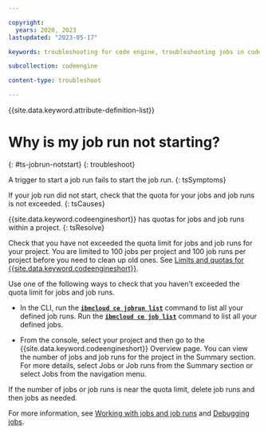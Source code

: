 ```yaml
---

copyright:
  years: 2020, 2023
lastupdated: "2023-05-17"

keywords: troubleshooting for code engine, troubleshooting jobs in code engine, troubleshooting batch jobs in code engine, job run troubleshooting in code engine, job troubleshooting in code engine, job, job run

subcollection: codeengine

content-type: troubleshoot

---
```


{{site.data.keyword.attribute-definition-list}}

# Why is my job run not starting?
{: #ts-jobrun-notstart}
{: troubleshoot}


A trigger to start a job run fails to start the job run.
{: tsSymptoms}


If your job run did not start, check that the quota for your jobs and job runs is not exceeded. 
{: tsCauses}



{{site.data.keyword.codeengineshort}} has quotas for jobs and job runs within a project.
{: tsResolve}

Check that you have not exceeded the quota limit for jobs and job runs for your project. You are limited to 100 jobs per project and 100 job runs per project before you need to clean up old ones. See [Limits and quotas for {{site.data.keyword.codeengineshort}}](/docs/codeengine?topic=codeengine-limits).

Use one of the following ways to check that you haven't exceeded the quota limit for jobs and job runs.

* In the CLI, run the [**`ibmcloud ce jobrun list`**](/docs/codeengine?topic=codeengine-cli#cli-jobrun-list) command to list all your defined job runs. Run the [**`ibmcloud ce job list`**](/docs/codeengine?topic=codeengine-cli#cli-job-list) command to list all your defined jobs. 

* From the console, select your project and then go to the {{site.data.keyword.codeengineshort}} Overview page. You can view the number of jobs and job runs for the project in the Summary section. For more details, select Jobs or Job runs from the Summary section or select Jobs from the navigation menu.

If the number of jobs or job runs is near the quota limit, delete job runs and then jobs as needed. 

For more information, see [Working with jobs and job runs](/docs/codeengine?topic=codeengine-job-plan) and [Debugging jobs](/docs/codeengine?topic=codeengine-troubleshoot-job).



